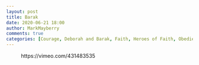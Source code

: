 ```yaml
---
layout: post
title: Barak
date: 2020-06-21 18:00
author: MarkMayberry
comments: true
categories: [Courage, Deborah and Barak, Faith, Heroes of Faith, Obedience, Old Testament Examples, Sermon]
---
```

<!-- wp:core-embed/vimeo {"url":"https://vimeo.com/431483535","type":"video","providerNameSlug":"vimeo","className":"wp-embed-aspect-4-3 wp-has-aspect-ratio"} -->
<figure class="wp-block-embed-vimeo wp-block-embed is-type-video is-provider-vimeo wp-embed-aspect-4-3 wp-has-aspect-ratio"><div class="wp-block-embed__wrapper">
https://vimeo.com/431483535
</div></figure>
<!-- /wp:core-embed/vimeo -->
